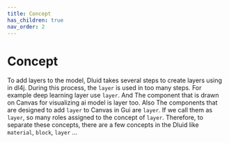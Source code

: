 ```yaml
---
title: Concept
has_children: true
nav_order: 2
---
```


# Concept
To add layers to the model, Dluid takes several steps to create layers using in dl4j.
During this process, the `layer` is used in too many steps.
For example deep learning layer use `layer`.
And The component that is drawn on Canvas for visualizing ai model is layer too.
Also The components that are designed to add `layer` to Canvas in Gui are `layer`.
If we call them as `layer`, so many roles assigned to the concept of `layer`.
Therefore, to separate these concepts, there are a few concepts in the Dluid like `material`, `block`, `layer` ...
